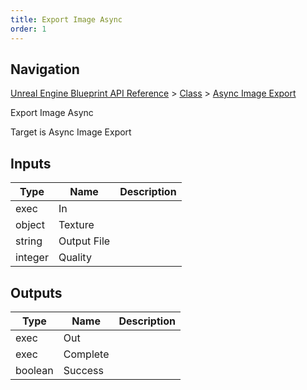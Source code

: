 ```yaml
---
title: Export Image Async
order: 1
---
```

## Navigation

[Unreal Engine Blueprint API Reference](https://dev.epicgames.com/documentation/en-us/unreal-engine/BlueprintAPI) > [Class](https://dev.epicgames.com/documentation/en-us/unreal-engine/BlueprintAPI/Class) > [Async Image Export](https://dev.epicgames.com/documentation/en-us/unreal-engine/BlueprintAPI/Class/AsyncImageExport)

Export Image Async

Target is Async Image Export

## Inputs

| Type | Name | Description |
| --- | --- | --- |
| exec | In |  |
| object | Texture |  |
| string | Output File |  |
| integer | Quality |  |

## Outputs

| Type | Name | Description |
| --- | --- | --- |
| exec | Out |  |
| exec | Complete |  |
| boolean | Success |  |
